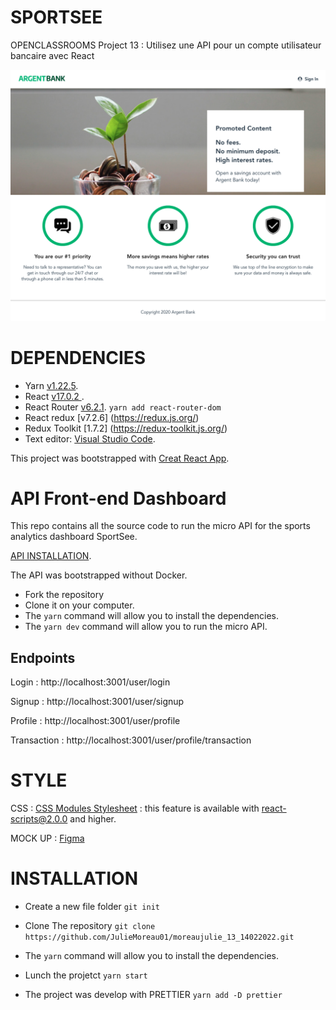 # SPORTSEE

OPENCLASSROOMS Project 13 : Utilisez une API pour un compte utilisateur bancaire avec React

![ArgentBank](https://raw.githubusercontent.com/JulieMoreau01/moreaujulie_13_14022022/main/src/assets/readme.png)

# DEPENDENCIES

- Yarn [v1.22.5](https://yarnpkg.com/).
- React [v17.0.2 ](https://fr.reactjs.org/).
- React Router [v6.2.1](https://reactrouter.com/).
  `yarn add react-router-dom`
- React redux [v7.2.6] (https://redux.js.org/)
- Redux Toolkit [1.7.2] (https://redux-toolkit.js.org/)
- Text editor: [Visual Studio Code](https://code.visualstudio.com/).

This project was bootstrapped with [Creat React App](https://create-react-app.dev/).

# API Front-end Dashboard

This repo contains all the source code to run the micro API for the sports analytics dashboard SportSee.

[API INSTALLATION](https://github.com/OpenClassrooms-Student-Center/Project-10-Bank-API).

The API was bootstrapped without Docker.

- Fork the repository
- Clone it on your computer.
- The `yarn` command will allow you to install the dependencies.
- The `yarn dev` command will allow you to run the micro API.

## Endpoints

Login : http://localhost:3001/user/login

Signup : http://localhost:3001/user/signup

Profile : http://localhost:3001/user/profile

Transaction : http://localhost:3001/user/profile/transaction

# STYLE

CSS : [CSS Modules Stylesheet](https://create-react-app.dev/docs/adding-a-css-modules-stylesheet/) : this feature is available with react-scripts@2.0.0 and higher.

MOCK UP : [Figma](https://github.com/OpenClassrooms-Student-Center/Project-10-Bank-API/tree/master/designs/wireframes)

# INSTALLATION

- Create a new file folder
  `git init`

- Clone The repository
  `git clone https://github.com/JulieMoreau01/moreaujulie_13_14022022.git`

- The `yarn` command will allow you to install the dependencies.

- Lunch the projetct
  `yarn start`

- The project was develop with PRETTIER
  `yarn add -D prettier`
